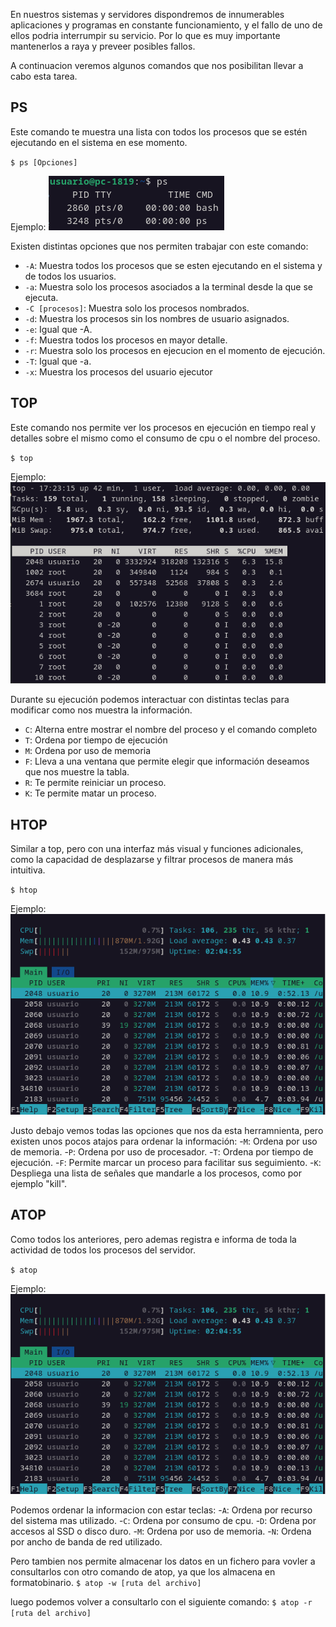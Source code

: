 En nuestros sistemas y servidores dispondremos de innumerables aplicaciones y programas en constante funcionamiento, y el fallo de uno de ellos
podria interrumpir su servicio. Por lo que es muy importante mantenerlos a raya y preveer posibles fallos.

A continuacion veremos algunos comandos que nos posibilitan llevar a cabo esta tarea.

## PS
Este comando te muestra una lista con todos los procesos que se estén ejecutando en el sistema en ese momento.

`$ ps [Opciones]`

Ejemplo: 
![ps solo](/img/procesos/ps_solo.PNG)

Existen distintas opciones que nos permiten trabajar con este comando:
- `-A`: Muestra todos los procesos que se esten ejecutando en el sistema y de todos los usuarios.
- `-a`: Muestra solo los procesos asociados a la terminal desde la que se ejecuta.
- `-C [procesos]`: Muestra solo los procesos nombrados.
- `-d`: Muestra los procesos sin los nombres de usuario asignados.
- `-e`: Igual que -A.
- `-f`: Muestra todos los procesos en mayor detalle.
- `-r`: Muestra solo los procesos en ejecucion en el momento de ejecución.
-  `-T`: Igual que -a.
-  `-x`: Muestra los procesos del usuario ejecutor

## TOP
Este comando nos permite ver los procesos en ejecución en tiempo real y detalles sobre el mismo como el consumo de cpu o el nombre del proceso.

`$ top`

Ejemplo:
![top solo](/img/procesos/top_solo.PNG)

Durante su ejecución podemos interactuar con distintas teclas para modificar como nos muestra la información.
- `C`: Alterna entre mostrar el nombre del proceso y el comando completo
- `T`: Ordena por tiempo de ejecución
- `M`: Ordena por uso de memoria
- `F`: Lleva a una ventana que permite elegir que información deseamos que nos muestre la tabla.
- `R`: Te permite reiniciar un proceso.
- `K`: Te permite matar un proceso.

## HTOP
Similar a top, pero con una interfaz más visual y funciones adicionales, como la capacidad de desplazarse y filtrar procesos de manera más intuitiva.

`$ htop`

Ejemplo:
![htop](/img/procesos/htop.PNG)

Justo debajo vemos todas las opciones que nos da esta herramnienta, pero existen unos pocos atajos para ordenar la información:
-`M`: Ordena por uso de memoria.
-`P`: Ordena por uso de procesador.
-`T`: Ordena por tiempo de ejecución.
-`F`: Permite marcar un proceso para facilitar sus seguimiento.
-`K`: Despliega una lista de señales que mandarle a los procesos, como por ejemplo "kill".

## ATOP
Como todos los anteriores, pero ademas registra e informa de toda la actividad de todos los procesos del servidor.

`$ atop`

Ejemplo:
![atop](/img/procesos/htop.PNG)

Podemos ordenar la informacion con estar teclas:
-`A`: Ordena por recurso del sistema mas utilizado.
-`C`: Ordena por consumo de cpu.
-`D`: Ordena por accesos al SSD o disco duro.
-`M`: Ordena por uso de memoria.
-`N`: Ordena por ancho de banda de red utilizado.

Pero tambien nos permite almacenar los datos en un fichero para vovler a consultarlos con otro comando de atop, ya que los almacena en formatobinario.
`$ atop -w [ruta del archivo]`

luego podemos volver a consultarlo con el siguiente comando:
`$ atop -r [ruta del archivo]`
